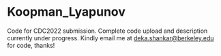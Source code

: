 # Koopman_Lyapunov
Code for CDC2022 submission.
Complete code upload and description currently under progress. Kindly email me at deka.shankar@berkeley.edu for code, thanks!
